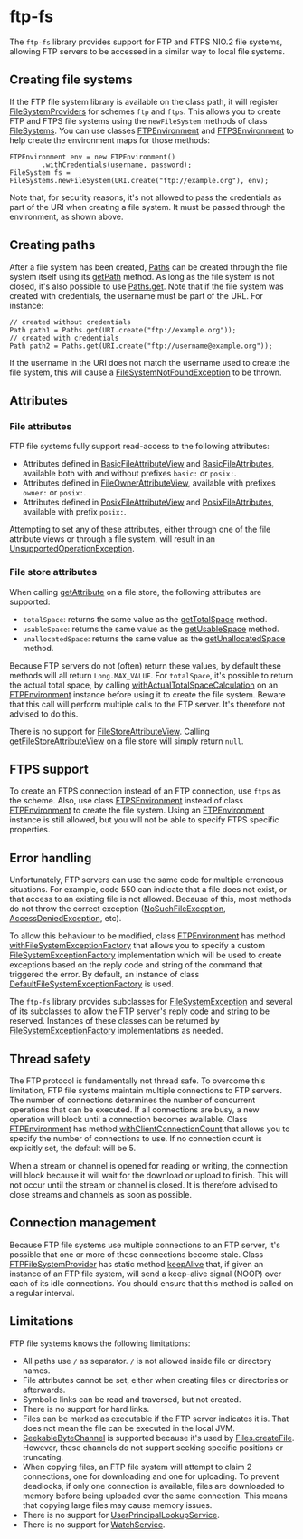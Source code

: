 # ftp-fs

The `ftp-fs` library provides support for FTP and FTPS NIO.2 file systems, allowing FTP servers to be accessed in a similar way to local file systems.

## Creating file systems

If the FTP file system library is available on the class path, it will register [FileSystemProviders](http://docs.oracle.com/javase/8/docs/api/java/nio/file/spi/FileSystemProvider.html) for schemes `ftp` and `ftps`. This allows you to create FTP and FTPS file systems using the `newFileSystem` methods of class [FileSystems](http://docs.oracle.com/javase/8/docs/api/java/nio/file/FileSystems.html). You can use classes [FTPEnvironment](https://robtimus.github.io/ftp-fs/apidocs/com/github/robtimus/filesystems/ftp/FTPEnvironment.html) and [FTPSEnvironment](https://robtimus.github.io/ftp-fs/apidocs/com/github/robtimus/filesystems/ftp/FTPSEnvironment.html) to help create the environment maps for those methods:

    FTPEnvironment env = new FTPEnvironment()
            .withCredentials(username, password);
    FileSystem fs = FileSystems.newFileSystem(URI.create("ftp://example.org"), env);

Note that, for security reasons, it's not allowed to pass the credentials as part of the URI when creating a file system. It must be passed through the environment, as shown above.

## Creating paths

After a file system has been created, [Paths](http://docs.oracle.com/javase/8/docs/api/java/nio/file/Path.html) can be created through the file system itself using its [getPath](http://docs.oracle.com/javase/8/docs/api/java/nio/file/FileSystem.html#getPath-java.lang.String-java.lang.String...-) method. As long as the file system is not closed, it's also possible to use [Paths.get](http://docs.oracle.com/javase/8/docs/api/java/nio/file/Paths.html#get-java.net.URI-). Note that if the file system was created with credentials, the username must be part of the URL. For instance:

    // created without credentials
    Path path1 = Paths.get(URI.create("ftp://example.org"));
    // created with credentials
    Path path2 = Paths.get(URI.create("ftp://username@example.org")); 

If the username in the URI does not match the username used to create the file system, this will cause a [FileSystemNotFoundException](http://docs.oracle.com/javase/8/docs/api/java/nio/file/FileSystemNotFoundException.html) to be thrown.

## Attributes

### File attributes

FTP file systems fully support read-access to the following attributes:

* Attributes defined in [BasicFileAttributeView](http://docs.oracle.com/javase/8/docs/api/java/nio/file/attribute/BasicFileAttributeView.html) and [BasicFileAttributes](http://docs.oracle.com/javase/8/docs/api/java/nio/file/attribute/BasicFileAttributes.html), available both with and without prefixes `basic:` or `posix:`.
* Attributes defined in [FileOwnerAttributeView](http://docs.oracle.com/javase/8/docs/api/java/nio/file/attribute/FileOwnerAttributeView.html), available with prefixes `owner:` or `posix:`.
* Attributes defined in [PosixFileAttributeView](http://docs.oracle.com/javase/8/docs/api/java/nio/file/attribute/PosixFileAttributeView.html) and [PosixFileAttributes](http://docs.oracle.com/javase/8/docs/api/java/nio/file/attribute/PosixFileAttributes.html), available with prefix `posix:`.

Attempting to set any of these attributes, either through one of the file attribute views or through a file system, will result in an [UnsupportedOperationException](http://docs.oracle.com/javase/8/docs/api/java/lang/UnsupportedOperationException.html).

### File store attributes

When calling [getAttribute](http://docs.oracle.com/javase/8/docs/api/java/nio/file/FileStore.html#getAttribute-java.lang.String-) on a file store, the following attributes are supported:

* `totalSpace`: returns the same value as the [getTotalSpace](http://docs.oracle.com/javase/8/docs/api/java/nio/file/FileStore.html#getTotalSpace--) method.
* `usableSpace`: returns the same value as the [getUsableSpace](http://docs.oracle.com/javase/8/docs/api/java/nio/file/FileStore.html#getUsableSpace--) method.
* `unallocatedSpace`: returns the same value as the [getUnallocatedSpace](http://docs.oracle.com/javase/8/docs/api/java/nio/file/FileStore.html#getUnallocatedSpace--) method.

Because FTP servers do not (often) return these values, by default these methods will all return `Long.MAX_VALUE`. For `totalSpace`, it's possible to return the actual total space, by calling [withActualTotalSpaceCalculation](https://robtimus.github.io/ftp-fs/apidocs/com/github/robtimus/filesystems/ftp/FTPEnvironment.html#withActualTotalSpaceCalculation-boolean-)
 on an [FTPEnvironment](https://robtimus.github.io/ftp-fs/apidocs/com/github/robtimus/filesystems/ftp/FTPEnvironment.html) instance before using it to create the file system. Beware that this call will perform multiple calls to the FTP server. It's therefore not advised to do this.

There is no support for [FileStoreAttributeView](http://docs.oracle.com/javase/8/docs/api/java/nio/file/attribute/FileStoreAttributeView.html). Calling [getFileStoreAttributeView](http://docs.oracle.com/javase/8/docs/api/java/nio/file/FileStore.html#getFileStoreAttributeView-java.lang.Class-) on a file store will simply return `null`.

## FTPS support

To create an FTPS connection instead of an FTP connection, use `ftps` as the scheme. Also, use class [FTPSEnvironment](https://robtimus.github.io/ftp-fs/apidocs/com/github/robtimus/filesystems/ftp/FTPSEnvironment.html) instead of class [FTPEnvironment](https://robtimus.github.io/ftp-fs/apidocs/com/github/robtimus/filesystems/ftp/FTPEnvironment.html) to create the file system. Using an [FTPEnvironment](https://robtimus.github.io/ftp-fs/apidocs/com/github/robtimus/filesystems/ftp/FTPEnvironment.html) instance is still allowed, but you will not be able to specify FTPS specific properties.

## Error handling

Unfortunately, FTP servers can use the same code for multiple erroneous situations. For example, code 550 can indicate that a file does not exist, or that access to an existing file is not allowed. Because of this, most methods do not throw the correct exception ([NoSuchFileException](http://docs.oracle.com/javase/8/docs/api/java/nio/file/NoSuchFileException.html), [AccessDeniedException](http://docs.oracle.com/javase/8/docs/api/java/nio/file/AccessDeniedException.html), etc).

To allow this behaviour to be modified, class [FTPEnvironment](https://robtimus.github.io/ftp-fs/apidocs/com/github/robtimus/filesystems/ftp/FTPEnvironment.html) has method [withFileSystemExceptionFactory](https://robtimus.github.io/ftp-fs/apidocs/com/github/robtimus/filesystems/ftp/FTPEnvironment.html#withFileSystemExceptionFactory-com.github.robtimus.filesystems.ftp.FileSystemExceptionFactory-) that allows you to specify a custom [FileSystemExceptionFactory](https://robtimus.github.io/ftp-fs/apidocs/com/github/robtimus/filesystems/ftp/FileSystemExceptionFactory.html) implementation which will be used to create exceptions based on the reply code and string of the command that triggered the error. By default, an instance of class [DefaultFileSystemExceptionFactory](https://robtimus.github.io/ftp-fs/apidocs/com/github/robtimus/filesystems/ftp/DefaultFileSystemExceptionFactory.html) is used.

The `ftp-fs` library provides subclasses for [FileSystemException](http://docs.oracle.com/javase/8/docs/api/java/nio/file/FileSystemException.html) and several of its subclasses to allow the FTP server's reply code and string to be reserved. Instances of these classes can be returned by [FileSystemExceptionFactory](https://robtimus.github.io/ftp-fs/apidocs/com/github/robtimus/filesystems/ftp/FileSystemExceptionFactory.html) implementations as needed.

## Thread safety

The FTP protocol is fundamentally not thread safe. To overcome this limitation, FTP file systems maintain multiple connections to FTP servers. The number of connections determines the number of concurrent operations that can be executed. If all connections are busy, a new operation will block until a connection becomes available. Class [FTPEnvironment](https://robtimus.github.io/ftp-fs/apidocs/com/github/robtimus/filesystems/ftp/FTPEnvironment.html) has method [withClientConnectionCount](https://robtimus.github.io/ftp-fs/apidocs/com/github/robtimus/filesystems/ftp/FTPEnvironment.html#withClientConnectionCount-int-) that allows you to specify the number of connections to use. If no connection count is explicitly set, the default will be 5. 

When a stream or channel is opened for reading or writing, the connection will block because it will wait for the download or upload to finish. This will not occur until the stream or channel is closed. It is therefore advised to close streams and channels as soon as possible.

## Connection management

Because FTP file systems use multiple connections to an FTP server, it's possible that one or more of these connections become stale. Class [FTPFileSystemProvider](https://robtimus.github.io/ftp-fs/apidocs/com/github/robtimus/filesystems/ftp/FTPFileSystemProvider.html) has static method [keepAlive](https://robtimus.github.io/ftp-fs/apidocs/com/github/robtimus/filesystems/ftp/FTPFileSystemProvider.html#keepAlive-java.nio.file.FileSystem-) that, if given an instance of an FTP file system, will send a keep-alive signal (NOOP) over each of its idle connections. You should ensure that this method is called on a regular interval.

## Limitations

FTP file systems knows the following limitations:

* All paths use `/` as separator. `/` is not allowed inside file or directory names.
* File attributes cannot be set, either when creating files or directories or afterwards.
* Symbolic links can be read and traversed, but not created.
* There is no support for hard links.
* Files can be marked as executable if the FTP server indicates it is. That does not mean the file can be executed in the local JVM.
* [SeekableByteChannel](http://docs.oracle.com/javase/8/docs/api/java/nio/channels/SeekableByteChannel.html) is supported because it's used by [Files.createFile](http://docs.oracle.com/javase/8/docs/api/java/nio/file/Files.html#createFile-java.nio.file.Path-java.nio.file.attribute.FileAttribute...-). However, these channels do not support seeking specific positions or truncating.
* When copying files, an FTP file system will attempt to claim 2 connections, one for downloading and one for uploading. To prevent deadlocks, if only one connection is available, files are downloaded to memory before being uploaded over the same connection. This means that copying large files may cause memory issues.
* There is no support for [UserPrincipalLookupService](http://docs.oracle.com/javase/8/docs/api/java/nio/file/attribute/UserPrincipalLookupService.html).
* There is no support for [WatchService](http://docs.oracle.com/javase/8/docs/api/java/nio/file/WatchService.html).
